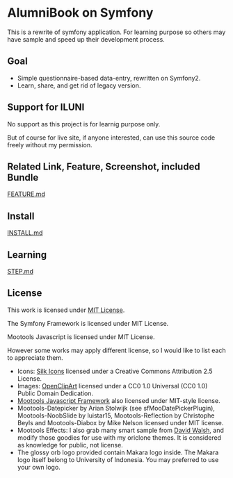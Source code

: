 AlumniBook on Symfony
=====================

This is a rewrite of symfony application.
For learning purpose so others may have sample
and speed up their development process.


## Goal

*   Simple questionnaire-based data-entry, rewritten on Symfony2.
*   Learn, share, and get rid of legacy version.


## Support for ILUNI

No support as this project is for learnig purpose only.

But of course for live site, if anyone interested,
can use this source code freely without my permission.


## Related Link, Feature, Screenshot, included Bundle

[FEATURE.md](https://github.com/epsi/AlumniBook-SF2/blob/master/FEATURE.md)


## Install

[INSTALL.md](https://github.com/epsi/AlumniBook-SF2/blob/master/Install.md)


## Learning

[STEP.md](https://github.com/epsi/AlumniBook-SF2/blob/master/STEP.md)













License
-------

This work is licensed under
[MIT License](http://www.opensource.org/licenses/mit-license.php).

The Symfony Framework is licensed under MIT License.

Mootools Javascript is licensed under MIT License.

However some works may apply different license,
so I would like to list each to appreciate them.

*   Icons: [Silk Icons](http://www.famfamfam.com/lab/icons/silk/)
    licensed under a Creative Commons Attribution 2.5 License.
*   Images: [OpenClipArt](http://openclipart.org)
    licensed under a CC0 1.0 Universal (CC0 1.0) Public Domain Dedication.
*   [Mootools Javascript Framework](http://mootools.net)
    also licensed under MIT-style license.
*   Mootools-Datepicker by Arian Stolwijk (see sfMooDatePickerPlugin),
    Mootools-NoobSlide by luistar15,
    Mootools-Reflection by Christophe Beyls and
    Mootools-Diabox by Mike Nelson
    licensed under MIT license.
*   Mootools Effects: I also grab many smart sample from
    [David Walsh](http://davidwalsh.name),
    and modify those goodies for use with my oriclone themes.
    It is considered as knowledge for public, not license.
*   The glossy orb logo provided contain Makara logo inside.
    The Makara logo itself belong to University of Indonesia.
    You may preferred to use your own logo.
